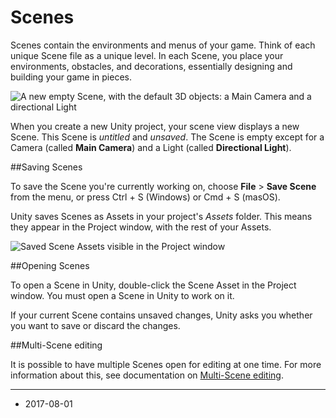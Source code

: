 # Scenes

Scenes contain the environments and menus of your game. Think of each unique Scene file as a unique level. In each Scene, you place your environments, obstacles, and decorations, essentially designing and building your game in pieces.

![A new empty Scene, with the default 3D objects: a Main Camera and a directional Light](../uploads/Main/NewEmptyScene.png)

When you create a new Unity project, your scene view displays a new Scene. This Scene is *untitled* and *unsaved*. The Scene is empty except for a Camera (called __Main Camera__) and a Light (called __Directional Light__).

##Saving Scenes

To save the Scene you're currently working on, choose __File__ &gt; __Save Scene__ from the menu, or press Ctrl + S (Windows) or Cmd + S (masOS). 

Unity saves Scenes as Assets in your project's _Assets_ folder. This means they appear in the Project window, with the rest of your Assets.

![Saved Scene Assets visible in the Project window](../uploads/Main/SceneAssetsInProjectView.png)

##Opening Scenes

To open a Scene in Unity, double-click the Scene Asset in the Project window. You must open a Scene in Unity to work on it.

If your current Scene contains unsaved changes, Unity asks you whether you want to save or discard the changes.

##Multi-Scene editing

It is possible to have multiple Scenes open for editing at one time. For more information about this, see documentation on [Multi-Scene editing](MultiSceneEditing).

---

* <span class="page-edit">2017-08-01  <!-- include IncludeTextAmendPageSomeEdit --></span>